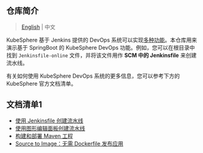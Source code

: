 ## 仓库简介

> [English](README.md) | 中文

KubeSphere 基于 Jenkins 提供的 DevOps 系统可以实现[多种功能](https://kubesphere.io/zh/docs/devops-user-guide/understand-and-manage-devops-projects/overview/#功能)。本仓库用来演示基于 SpringBoot 的 KubeSphere DevOps 功能。例如，您可以在根目录中找到 `Jenkinsfile-online` 文件，并将该文件用作 **SCM 中的 Jenkinsfile** 来创建流水线。

有关如何使用 KubeSphere DevOps 系统的更多信息，您可以参考下方的 KubeSphere 官方文档清单。

## 文档清单1

- [使用 Jenkinsfile 创建流水线](https://kubesphere.io/zh/docs/devops-user-guide/how-to-use/create-a-pipeline-using-jenkinsfile/)
- [使用图形编辑面板创建流水线](https://kubesphere.io/zh/docs/devops-user-guide/how-to-use/create-a-pipeline-using-graphical-editing-panel/)
- [构建和部署 Maven 工程](https://kubesphere.io/zh/docs/devops-user-guide/examples/a-maven-project/)
- [Source to Image：无需 Dockerfile 发布应用](https://kubesphere.io/zh/docs/project-user-guide/image-builder/source-to-image/)

